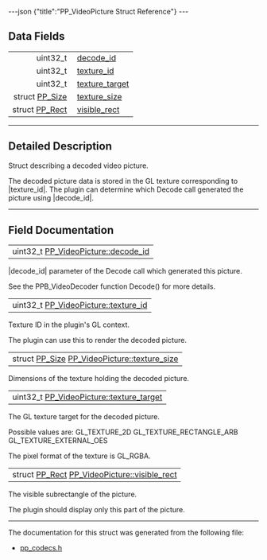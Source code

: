 ---json {"title":"PP\_VideoPicture Struct Reference"} ---

Data Fields
-----------

<table><tbody><tr class="odd"><td style="text-align: right;">uint32_t </td><td><a href="/docs/native-client/pepper_beta/c/struct_p_p___video_picture#a88b392adb1304481c346b5369c46a26b" class="el">decode_id</a></td></tr><tr class="even"><td style="text-align: right;">uint32_t </td><td><a href="/docs/native-client/pepper_beta/c/struct_p_p___video_picture#ae1a9b538db9e422e9f4c9126e941ea25" class="el">texture_id</a></td></tr><tr class="odd"><td style="text-align: right;">uint32_t </td><td><a href="/docs/native-client/pepper_beta/c/struct_p_p___video_picture#a5e2d5f24f86223ad71f2efb83116f118" class="el">texture_target</a></td></tr><tr class="even"><td style="text-align: right;">struct <a href="/docs/native-client/pepper_beta/c/struct_p_p___size/" class="el">PP_Size</a> </td><td><a href="/docs/native-client/pepper_beta/c/struct_p_p___video_picture#a0f3c7022b44215e06f98f771f75641cc" class="el">texture_size</a></td></tr><tr class="odd"><td style="text-align: right;">struct <a href="/docs/native-client/pepper_beta/c/struct_p_p___rect/" class="el">PP_Rect</a> </td><td><a href="/docs/native-client/pepper_beta/c/struct_p_p___video_picture#a1068a6b0ec8376cadcc7b08e607085f2" class="el">visible_rect</a></td></tr></tbody></table>

------------------------------------------------------------------------

<span id="details" class="anchor" style="margin: 0;"></span>

Detailed Description
--------------------

Struct describing a decoded video picture.

The decoded picture data is stored in the GL texture corresponding to |texture\_id|. The plugin can determine which Decode call generated the picture using |decode\_id|.

------------------------------------------------------------------------

Field Documentation
-------------------

<span id="a88b392adb1304481c346b5369c46a26b" class="anchor" style="margin: 0;"></span>

<table><tbody><tr class="odd"><td>uint32_t <a href="/docs/native-client/pepper_beta/c/struct_p_p___video_picture#a88b392adb1304481c346b5369c46a26b" class="el">PP_VideoPicture::decode_id</a></td></tr></tbody></table>

|decode\_id| parameter of the Decode call which generated this picture.

See the PPB\_VideoDecoder function Decode() for more details.

<span id="ae1a9b538db9e422e9f4c9126e941ea25" class="anchor" style="margin: 0;"></span>

<table><tbody><tr class="odd"><td>uint32_t <a href="/docs/native-client/pepper_beta/c/struct_p_p___video_picture#ae1a9b538db9e422e9f4c9126e941ea25" class="el">PP_VideoPicture::texture_id</a></td></tr></tbody></table>

Texture ID in the plugin's GL context.

The plugin can use this to render the decoded picture.

<span id="a0f3c7022b44215e06f98f771f75641cc" class="anchor" style="margin: 0;"></span>

<table><tbody><tr class="odd"><td>struct <a href="/docs/native-client/pepper_beta/c/struct_p_p___size/" class="el">PP_Size</a> <a href="/docs/native-client/pepper_beta/c/struct_p_p___video_picture#a0f3c7022b44215e06f98f771f75641cc" class="el">PP_VideoPicture::texture_size</a></td></tr></tbody></table>

Dimensions of the texture holding the decoded picture.

<span id="a5e2d5f24f86223ad71f2efb83116f118" class="anchor" style="margin: 0;"></span>

<table><tbody><tr class="odd"><td>uint32_t <a href="/docs/native-client/pepper_beta/c/struct_p_p___video_picture#a5e2d5f24f86223ad71f2efb83116f118" class="el">PP_VideoPicture::texture_target</a></td></tr></tbody></table>

The GL texture target for the decoded picture.

Possible values are: GL\_TEXTURE\_2D GL\_TEXTURE\_RECTANGLE\_ARB GL\_TEXTURE\_EXTERNAL\_OES

The pixel format of the texture is GL\_RGBA.

<span id="a1068a6b0ec8376cadcc7b08e607085f2" class="anchor" style="margin: 0;"></span>

<table><tbody><tr class="odd"><td>struct <a href="/docs/native-client/pepper_beta/c/struct_p_p___rect/" class="el">PP_Rect</a> <a href="/docs/native-client/pepper_beta/c/struct_p_p___video_picture#a1068a6b0ec8376cadcc7b08e607085f2" class="el">PP_VideoPicture::visible_rect</a></td></tr></tbody></table>

The visible subrectangle of the picture.

The plugin should display only this part of the picture.

------------------------------------------------------------------------

The documentation for this struct was generated from the following file:

-   <a href="/docs/native-client/pepper_beta/c/pp__codecs_8h/" class="el">pp_codecs.h</a>
